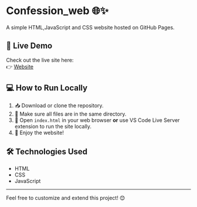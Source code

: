# Confession_web 🌐✨

A simple HTML,JavaScript and CSS website hosted on GitHub Pages.

## 🚀 Live Demo

Check out the live site here:  
👉 [Website](https://hamidur0x.github.io/Confession_web/)

## 💻 How to Run Locally

1. 📥 Download or clone the repository.  
2. 📂 Make sure all files are in the same directory.  
3. 🌟 Open `index.html` in your web browser **or** use VS Code Live Server extension to run the site locally.  
4. 🎉 Enjoy the website!

## 🛠️ Technologies Used

- HTML 
- CSS
- JavaScript

---

Feel free to customize and extend this project! 😊
